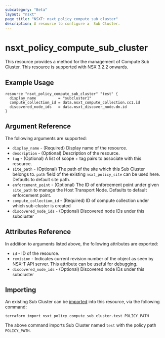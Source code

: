 ```yaml
---
subcategory: "Beta"
layout: "nsxt"
page_title: "NSXT: nsxt_policy_compute_sub_cluster"
description: A resource to configure a  Sub Cluster.
---
```


# nsxt_policy_compute_sub_cluster

This resource provides a method for the management of Compute Sub Cluster.
This resource is supported with NSX 3.2.2 onwards.

## Example Usage

```hcl
resource "nsxt_policy_compute_sub_cluster" "test" {
  display_name          = "subcluster1"
  compute_collection_id = data.nsxt_compute_collection.cc1.id
  discovered_node_ids   = data.nsxt_discover_node.dn.id
}
```

## Argument Reference

The following arguments are supported:

* `display_name` - (Required) Display name of the resource.
* `description` - (Optional) Description of the resource.
* `tag` - (Optional) A list of scope + tag pairs to associate with this resource.
* `site_path` - (Optional) The path of the site which this Sub Cluster belongs to. `path` field of the existing `nsxt_policy_site` can be used here. Defaults to default site path.
* `enforcement_point` - (Optional) The ID of enforcement point under given `site_path` to manage the Host Transport Node. Defaults to default enforcement point.
* `compute_collection_id` - (Required) ID of compute collection under which sub-cluster is created
* `discovered_node_ids` - (Optional)  Discovered node IDs under this subcluster

## Attributes Reference

In addition to arguments listed above, the following attributes are exported:

* `id` - ID of the resource.
* `revision` - Indicates current revision number of the object as seen by NSX-T API server. This attribute can be useful for debugging.
* `discovered_node_ids` - (Optional)  Discovered node IDs under this subcluster

## Importing

An existing Sub Cluster can be [imported][docs-import] into this resource, via the following command:

[docs-import]: https://www.terraform.io/cli/import

```
terraform import nsxt_policy_compute_sub_cluster.test POLICY_PATH
```
The above command imports Sub Cluster named `test` with the policy path `POLICY_PATH`.
